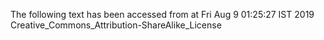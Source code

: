 The following text has been accessed from at Fri Aug 9 01:25:27 IST 2019
Creative_Commons_Attribution-ShareAlike_License
